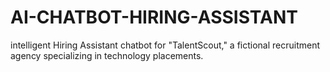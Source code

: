 # AI-CHATBOT-HIRING-ASSISTANT
intelligent Hiring Assistant chatbot for "TalentScout," a fictional recruitment agency specializing in technology placements.
